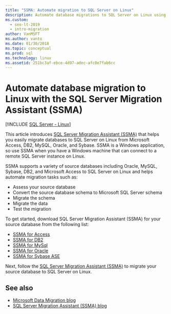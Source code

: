 ```yaml
---
title: "SSMA: Automate migration to SQL Server on Linux"
description: Automate database migrations to SQL Server on Linux using SQL Server Migration Assistant (SSMA) for Microsoft Access, DB2, MySQL, Oracle and Sybase.
ms.custom:
  - seo-lt-2019
  - intro-migration
author: VanMSFT
ms.author: vanto
ms.date: 01/30/2018
ms.topic: conceptual
ms.prod: sql
ms.technology: linux
ms.assetid: 251bc3af-ebce-4d97-adec-afc0e7fab6cc
---
```

# Automate database migration to Linux with the SQL Server Migration Assistant (SSMA)

[!INCLUDE [SQL Server - Linux](../includes/applies-to-version/sql-linux.md)]

This article introduces [SQL Server Migration Assistant (SSMA)](../ssma/sql-server-migration-assistant.md) that helps you easily migrate databases to SQL Server on Linux from Microsoft Access, DB2, MySQL, Oracle, and Sybase. SSMA is a Windows application, so use SSMA when you have a Windows machine that can connect to a remote SQL Server instance on Linux. 

SSMA supports a variety of source databases including Oracle, MySQL, Sybase, DB2, and Microsoft Access to SQL Server on Linux and helps automate migration tasks such as:

- Assess your source database
- Convert the source database schema to Microsoft SQL Server schema
- Migrate the schema
- Migrate the data
- Test the migration

To get started, download SQL Server Migration Assistant (SSMA) for your source database from the following list:
- [SSMA for Access](https://aka.ms/ssmaforaccess)
- [SSMA for DB2](https://aka.ms/ssmafordb2)
- [SSMA for MySql](https://aka.ms/ssmaformysql) 
- [SSMA for Oracle](https://aka.ms/ssmafororacle)
- [SSMA for Sybase ASE](https://aka.ms/ssmaforsybase) 

Next, follow the [SQL Server Migration Assistant (SSMA)](../ssma/sql-server-migration-assistant.md) to migrate your source database to SQL Server on Linux.

## See also
- [Microsoft Data Migration blog](https://blogs.msdn.microsoft.com/datamigration)
- [SQL Server Migration Assistant (SSMA) blog](/archive/blogs/ssma/)
